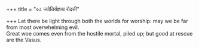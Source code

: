 +++
title = "०८ ज्योतिर्यज्ञाय रोदसी"

+++
Let there be light through both the worlds for worship: may we be far from most overwhelming evil.  
     Great woe comes even from the hostile mortal, piled up; but good at rescue are the Vasus.
